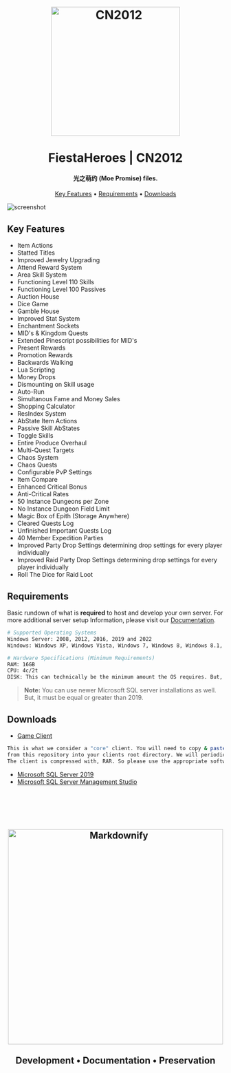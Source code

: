 
<h1 align="center">
  <br>
  <a href="https://github.com/FiestaHeroes/CN2012"><img src="https://i.imgur.com/DV8Zd9d.png" alt="CN2012" width="300"></a>
  <br>
  <br>
  FiestaHeroes | CN2012
  <br>
</h1>

<h4 align="center">光之萌约 (Moe Promise) files.</h4>

<p align="center">
  <a href="#key-features">Key Features</a> •
  <a href="#requirements">Requirements</a> •
  <a href="#downloads">Downloads</a>
</p>

![screenshot](https://i.imgur.com/rieurzj.png)

## Key Features

*	Item Actions
*	Statted Titles
*	Improved Jewelry Upgrading
*	Attend Reward System
*	Area Skill System
*	Functioning Level 110 Skills
*	Functioning Level 100 Passives
*	Auction House
*	Dice Game
*	Gamble House
*	Improved Stat System
*	Enchantment Sockets
*	MID's & Kingdom Quests
*	Extended Pinescript possibilities for MID's
*	Present Rewards
*	Promotion Rewards
*	Backwards Walking
*	Lua Scripting
*	Money Drops
*	Dismounting on Skill usage
*	Auto-Run
*	Simultanous Fame and Money Sales
*	Shopping Calculator
*	ResIndex System
*	AbState Item Actions
*	Passive Skill AbStates
*	Toggle Skills
*	Entire Produce Overhaul
*	Multi-Quest Targets
*	Chaos System
*	Chaos Quests
*	Configurable PvP Settings
*	Item Compare
*	Enhanced Critical Bonus
*	Anti-Critical Rates
*	50 Instance Dungeons per Zone
*	No Instance Dungeon Field Limit
*	Magic Box of Epith (Storage Anywhere)
*	Cleared Quests Log
*	Unfinished Important Quests Log
*	40 Member Expedition Parties
*	Improved Party Drop Settings determining drop settings for every player individually
*	Improved Raid Party Drop Settings determining drop settings for every player individually
*	Roll The Dice for Raid Loot


## Requirements

Basic rundown of what is **required** to host and develop your own server. For more additional server setup Information, please visit our [Documentation](https://doc.fiestaheroes.com/).
```bash
# Supported Operating Systems
Windows Server: 2008, 2012, 2016, 2019 and 2022
Windows: Windows XP, Windows Vista, Windows 7, Windows 8, Windows 8.1, Windows 10 and 11.

# Hardware Specifications (Minimum Requirements)
RAM: 16GB
CPU: 4c/2t
DISK: This can technically be the minimum amount the OS requires. But, we at least recommend 128GB.
```

> **Note:**
> You can use newer Microsoft SQL server installations as well. But, it must be equal or greater than 2019.


## Downloads

*	[Game Client](https://drive.google.com/file/d/1lpbUAJErXZDVB3Yy10EeV4QKZIudvQ-z/view?usp=sharing)
```bash
This is what we consider a "core" client. You will need to copy & paste the client files
from this repository into your clients root directory. We will periodically update this client archive.
The client is compressed with, RAR. So please use the appropriate software to extract this archive. 
```
*	[Microsoft SQL Server 2019](https://go.microsoft.com/fwlink/p/?linkid=866658)
*	[Microsoft SQL Server Management Studio](https://aka.ms/ssmsfullsetup)

<br>
<br>

<h2 align="center">
  <br>
  <a href="https://fiestaheroes.com/"><img src="https://i.imgur.com/t3PBKnc.png" alt="Markdownify" width="500"></a>
  <br>
  <br>
  Development • Documentation • Preservation
  <br>
</h1>
